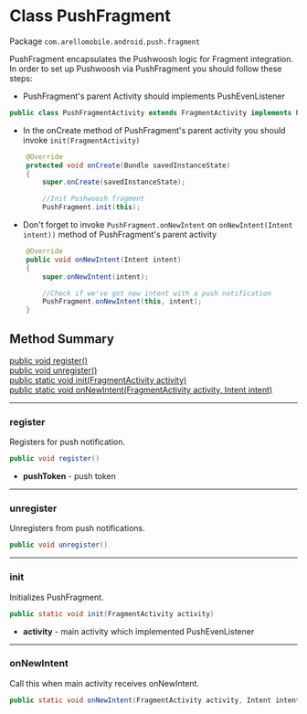 # Class PushFragment #

Package `com.arellomobile.android.push.fragment`

PushFragment encapsulates the Pushwoosh logic for Fragment integration.
In order to set up Pushwoosh via PushFragment you should follow these steps:
* PushFragment's parent Activity should implements PushEvenListener
```java
public class PushFragmentActivity extends FragmentActivity implements PushEventListener
```

* In the onCreate method of PushFragment's parent activity you should invoke `init(FragmentActivity)`
```java
	@Override
	protected void onCreate(Bundle savedInstanceState)
	{
		super.onCreate(savedInstanceState);

		//Init Pushwoosh fragment
		PushFragment.init(this);
```

* Don't forget to invoke `PushFragment.onNewIntent` on `onNewIntent(Intent intent))` method of PushFragment's parent activity
```java
	@Override
	public void onNewIntent(Intent intent)
	{
		super.onNewIntent(intent);

		//Check if we've got new intent with a push notification
		PushFragment.onNewIntent(this, intent);
	}
```


## Method Summary
[public void register()](#register)  
[public void unregister()](#unregister)  
[public static void init(FragmentActivity activity)](#init)  
[public static void onNewIntent(FragmentActivity activity, Intent intent)](#onNewIntent)  

---
### register

Registers for push notification.

```java
public void register()
```
* **pushToken** - push token

---
### unregister

Unregisters from push notifications.

```java
public void unregister()
```

---
### init

Initializes PushFragment.

```java
public static void init(FragmentActivity activity)
```
* **activity** - main activity which implemented PushEvenListener

---
### onNewIntent

Call this when main activity receives onNewIntent.

```java
public static void onNewIntent(FragmentActivity activity, Intent intent)
```
